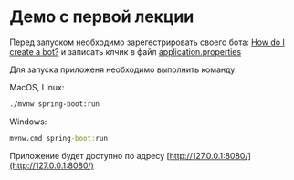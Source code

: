 Демо с первой лекции
===
Перед запуском необходимо зарегестрировать своего бота: [How do I create a bot?](https://core.telegram.org/bots#3-how-do-i-create-a-bot) и записать клчик в файл [application.properties](src/main/resources/application.properties) 

Для запуска приложеня необходимо выполнить команду:

MacOS, Linux:
```bash
./mvnw spring-boot:run 
```

Windows:
```bat
mvnw.cmd spring-boot:run
```

Приложение будет доступно по адресу [http://127.0.0.1:8080/](http://127.0.0.1:8080/)